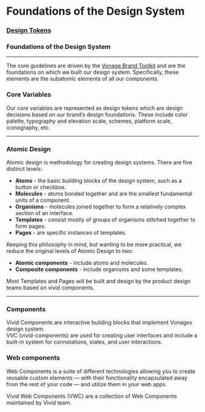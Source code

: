 ﻿
# Foundations of the Design System

### [Design Tokens](../design-tokens)
### Foundations of the Design System

<hr>

The core guidelines are driven by the [Vonage Brand Toolkit](https://drive.google.com/file/d/1zPE5qIJys_KyjpWNAfsW9tmHc3iXEOMl/view) and are the foundations on which we built our design system. Specifically, these elements are the subatomic elements of all our components.

### Core Variables
Our core variables are represented as design tokens which are design decisions based on our brand’s design foundations. These include color palette, typography and elevation scale, schemes, platform scale, iconography, etc.

<hr>

### Atomic Design
Atomic design is methodology for creating design systems. There are five distinct levels:
 - **Atoms** - the basic building blocks of the design system, such as a button or checkbox.
 - **Molecules** - atoms bonded together and are the smallest fundamental units of a component.
 - **Organisms** - molecules joined together to form a relatively complex section of an interface.
 - **Templates** - consist mostly of groups of organisms stitched together to form pages.
 - **Pages** - are specific instances of templates.

Keeping this philosophy in mind, but wanting to be more practical, we reduce the original levels of Atomic Design to two:

 - **Atomic components** - include atoms and molecules.
 - **Composite components** - include organisms and some templates.

Most Templates and Pages will be built and design by the product design teams based on vivid components.
 <hr>
 
### Components
Vivid Components are interactive building blocks that implement Vonages design system.  
VVC (vivid-components) are used for creating user interfaces and include a built-in system for connotations, states, and user interactions.

### Web components
Web Components is a suite of different technologies allowing you to create reusable custom elements — with their functionality encapsulated away from the rest of your code — and utilize them in your web apps.  
  
Vivid Web Components (VWC) are a collection of Web Components maintained by Vivid team.